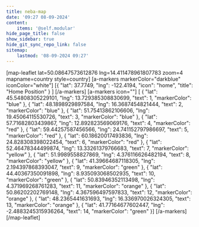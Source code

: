 ```yaml
---
title: neba-map
date: '09:27 08-09-2024'
content:
    items: '@self.modular'
hide_page_title: false
show_sidebar: true
hide_git_sync_repo_link: false
sitemap:
    lastmod: '08-09-2024 09:27'
---
```


[map-leaflet lat=50.08647573612876 lng=14.411478961807783 zoom=4 mapname=country style=country]
[a-markers markerColor="darkblue"
iconColor="white"]
[{ "lat": 37.7749, "lng": -122.4194, "icon": "home", "title": "Home Position" } ]
[/a-markers]
[a-markers icon=""]
[  { "lat": 45.54808305229101,  "lng": 13.729385308830699, "text": 1, "markerColor": "blue" },
{ "lat": 48.1898929897584,  "lng": 16.3687454821444, "text": 2, "markerColor": "blue" },
{ "lat":  51.75413862106606,  "lng": 19.45064115530726, "text": 3, "markerColor": "blue" },
{ "lat":  57.71682803439867,  "lng": 12.892823569069176, "text": 4, "markerColor": "red" },
{ "lat":  59.44257587456566,  "lng": 24.741152797986697, "text": 5, "markerColor": "red" },
{ "lat":  60.18620017493836,  "lng": 24.828308398022454, "text": 6, "markerColor": "red" },
{ "lat":  52.46478344499874,  "lng": 13.33261379766683, "text": 7, "markerColor": "yellow" },
{ "lat":  51.9989558827869,  "lng": 4.376116626482194, "text": 8, "markerColor": "yellow" },
{ "lat":  41.39664687118305,  "lng": 2.194397868393047, "text": 9, "markerColor": "green" },
{ "lat":  44.40367350091898,  "lng": 8.935093068502935, "text": 10, "markerColor": "green" },
{ "lat":  50.83946352113498,  "lng": 4.371969268761283, "text": 11, "markerColor": "orange" },
{ "lat":  50.86202202769148,  "lng": 4.367596497597833, "text": 12, "markerColor": "orange" },
{ "lat":  48.2365441631693,  "lng": 16.336970026324305, "text": 13, "markerColor": "orange" },
{ "lat":  41.77164677602447,  "lng": -2.4883245315936264, "text": 14, "markerColor": "green" }]
[/a-markers]
[/map-leaflet]